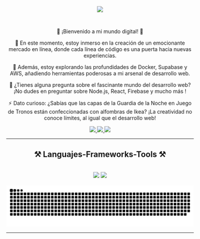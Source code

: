 <div align="center">

<h1 align="center">
    <img src="https://readme-typing-svg.herokuapp.com/?font=Righteous&size=35&center=true&vCenter=true&width=500&height=70&duration=4000&lines=HOLA!+👋;+YO+SOY+BRYAN+CORONADO!;" />
</h1>







<br/>

<div align="center">
🚀 ¡Bienvenido a mi mundo digital! 🚀

🔭 En este momento, estoy inmerso en la creación de un emocionante mercado en línea, donde cada línea de código es una puerta hacia nuevas experiencias.

🌱 Además, estoy explorando las profundidades de Docker, Supabase y AWS, añadiendo herramientas poderosas a mi arsenal de desarrollo web.

💬 ¿Tienes alguna pregunta sobre el fascinante mundo del desarrollo web? ¡No dudes en preguntar sobre Node.js, React, Firebase y mucho más !

⚡ Dato curioso: ¿Sabías que las capas de la Guardia de la Noche en Juego de Tronos están confeccionadas con alfombras de Ikea? ¡La creatividad no conoce límites, al igual que el desarrollo web!

 </div>
 
<div align="center"> 
  <a href="mailto:smithelunico123@gmail.com">
    <img src="https://img.shields.io/badge/Gmail-333333?style=for-the-badge&logo=gmail&logoColor=red" />
  </a>
  <a href="[https://linkedin.com/in/pedro-sales-muniz](https://www.linkedin.com/in/bryan-smith-coronado-santi-387024233/)" target="_blank">
    <img src="https://img.shields.io/badge/LinkedIn-0077B5?style=for-the-badge&logo=linkedin&logoColor=white" target="_blank" />
  </a>
  <a href="https://bryan-coronado.netlify.app/" target="_blank">
     <img src="https://img.shields.io/badge/Portfolio-FF5722?style=for-the-badge&logo=todoist&logoColor=white" target="_blank" /> <!-- sqlite, safari, google-chrome are other good icon options -->
  </a>
</div>

 <hr/>
 
<h2 align="center">⚒️ Languajes-Frameworks-Tools ⚒️</h2>
<br/>
<div align="center">
    <img src="https://skillicons.dev/icons?i=react,bootstrap,mui,html,css,vscode,github,figma,tailwind,git" />
    <img src="https://skillicons.dev/icons?i=nodejs,python,javascript,typescript,firebase,mongodb,c,java,nextjs,mysql" /><br>
</div>

<br/>







<div align="center">
  
  <img alt="snake eating my contributions" src="https://raw.githubusercontent.com/salesp07/salesp07/output/github-contribution-grid-snake.svg" />
  

</div>

<hr/>



